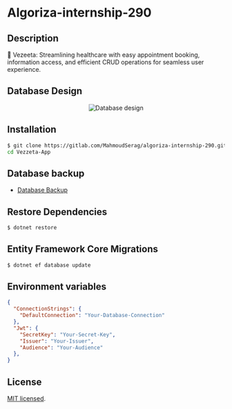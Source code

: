 ﻿# Algoriza-internship-290

## Description

🎉 Vezeeta: Streamlining healthcare with easy appointment booking, information access, and efficient CRUD operations for seamless user experience. 

## Database Design

<div style="text-align:center;">
  <img src="https://cdn.discordapp.com/attachments/443452026739752960/1183413783276834849/image.png?ex=65883ef8&is=6575c9f8&hm=112fd8b8964eb6815bf9dac89be286153a24f352c2bead1ffa77b7c49103c7d8&" alt="Database design" />
</div>

## Installation

```bash
$ git clone https://gitlab.com/MahmoudSerag/algoriza-internship-290.git
cd Vezzeta-App
```

## Database backup

- [Database Backup](https://drive.google.com/file/d/1CCLtE1VI2wAWm_pxauyUqPXzsw8CRxqK/view?usp=drive_link)

## Restore Dependencies

```bash
$ dotnet restore
```

## Entity Framework Core Migrations

```bash
$ dotnet ef database update
```

## Environment variables

```json
{
  "ConnectionStrings": {
    "DefaultConnection": "Your-Database-Connection"
  },
  "Jwt": {
    "SecretKey": "Your-Secret-Key",
    "Issuer": "Your-Issuer",
    "Audience": "Your-Audience"
  },
}
```

## License

[MIT licensed](LICENSE).
